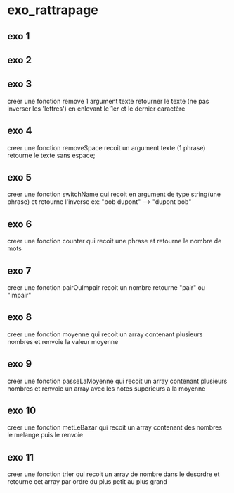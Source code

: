 # exo_rattrapage

## exo 1

## exo 2

## exo 3
creer une fonction remove
1 argument texte
retourner le texte (ne pas inverser les 'lettres') en enlevant le 1er et le dernier caractère

## exo 4
creer une fonction removeSpace
recoit un argument texte (1 phrase)
retourne le texte sans espace;

## exo 5
creer une fonction switchName
qui recoit en argument de type string(une phrase)
et retourne l'inverse
ex: "bob dupont"  --> "dupont bob"

## exo 6
creer une fonction counter
qui recoit une phrase
et retourne le nombre de mots

## exo 7
creer une fonction pairOuImpair
recoit un nombre
retourne "pair" ou "impair"

## exo 8
creer une fonction moyenne
qui recoit un array contenant plusieurs nombres
et renvoie la valeur moyenne

## exo 9
creer une fonction passeLaMoyenne
qui recoit un array contenant plusieurs nombres
et renvoie un array avec les notes superieurs a la moyenne

## exo 10
creer une fonction metLeBazar
qui recoit un array contenant des nombres
le melange
puis le renvoie 

## exo 11
creer une fonction trier
qui recoit un array de nombre dans le desordre
et retourne cet array par ordre du plus petit au plus grand

